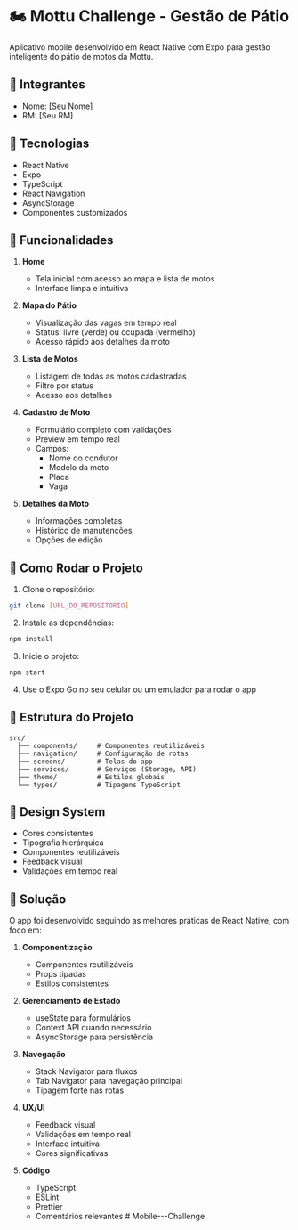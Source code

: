 # 🏍 Mottu Challenge - Gestão de Pátio

Aplicativo mobile desenvolvido em React Native com Expo para gestão inteligente do pátio de motos da Mottu.

## 👥 Integrantes

- Nome: [Seu Nome]
- RM: [Seu RM]

## 🚀 Tecnologias

- React Native
- Expo
- TypeScript
- React Navigation
- AsyncStorage
- Componentes customizados

## 📱 Funcionalidades

1. **Home**
   - Tela inicial com acesso ao mapa e lista de motos
   - Interface limpa e intuitiva

2. **Mapa do Pátio**
   - Visualização das vagas em tempo real
   - Status: livre (verde) ou ocupada (vermelho)
   - Acesso rápido aos detalhes da moto

3. **Lista de Motos**
   - Listagem de todas as motos cadastradas
   - Filtro por status
   - Acesso aos detalhes

4. **Cadastro de Moto**
   - Formulário completo com validações
   - Preview em tempo real
   - Campos:
     - Nome do condutor
     - Modelo da moto
     - Placa
     - Vaga

5. **Detalhes da Moto**
   - Informações completas
   - Histórico de manutenções
   - Opções de edição

## 🔧 Como Rodar o Projeto

1. Clone o repositório:
```bash
git clone [URL_DO_REPOSITORIO]
```

2. Instale as dependências:
```bash
npm install
```

3. Inicie o projeto:
```bash
npm start
```

4. Use o Expo Go no seu celular ou um emulador para rodar o app

## 📁 Estrutura do Projeto

```
src/
  ├── components/     # Componentes reutilizáveis
  ├── navigation/     # Configuração de rotas
  ├── screens/        # Telas do app
  ├── services/       # Serviços (Storage, API)
  ├── theme/          # Estilos globais
  └── types/          # Tipagens TypeScript
```

## 🎨 Design System

- Cores consistentes
- Tipografia hierárquica
- Componentes reutilizáveis
- Feedback visual
- Validações em tempo real

## 📝 Solução

O app foi desenvolvido seguindo as melhores práticas de React Native, com foco em:

1. **Componentização**
   - Componentes reutilizáveis
   - Props tipadas
   - Estilos consistentes

2. **Gerenciamento de Estado**
   - useState para formulários
   - Context API quando necessário
   - AsyncStorage para persistência

3. **Navegação**
   - Stack Navigator para fluxos
   - Tab Navigator para navegação principal
   - Tipagem forte nas rotas

4. **UX/UI**
   - Feedback visual
   - Validações em tempo real
   - Interface intuitiva
   - Cores significativas

5. **Código**
   - TypeScript
   - ESLint
   - Prettier
   - Comentários relevantes # Mobile---Challenge
